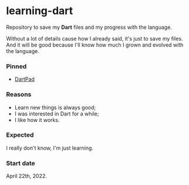 # learning-dart
<!-- Descript this repository, detail what you're learning. -->
Repository to save my **Dart** files and my progress with the language.

Without a lot of details cause how I already said, it's just to save my files. And it will be good because I'll know how much I grown and evolved with the language.

### Pinned
<!-- Links, notes and etc you wanna pin. -->
- [DartPad](https://dartpad.dev/)

### Reasons
<!-- Why did you started to learn this? -->
- Learn new things is always good;
- I was interested in Dart for a while;
- I like how it works.

### Expected
<!-- What do you expect from learning this? -->
I really don't know, I'm just learning.

### Start date
<!-- When you started to learn? (date)-->
April 22th, 2022.

<!-- ### Finish date -->
<!-- If you dropped from learn the language, when? (date) -->
